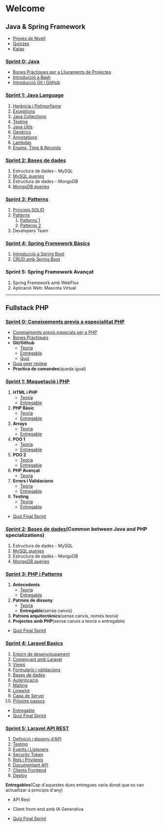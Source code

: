 # Welcome

## Java & Spring Framework
- [Proves de Nivell](https://github.com/IT-Academy-Back/Level-Tests)
- [Quizzes](https://github.com/IT-Academy-Back/java-sprint-technical-quizzes)
- [Katas](https://github.com/IT-Academy-Back/katas-java)

### [Sprint 0: Java](https://github.com/IT-Academy-Back/S0-Java)

- [Bones Pràctiques per a Lliuraments de Projectes](https://github.com/IT-Academy-Back/S0-Java/blob/main/01-entregas/entregas.md)
- [Introducció a Bash](https://github.com/IT-Academy-Back/S0-Java/blob/main/03-terminal/terminal.md)
- [Introducció Git i GitHub](https://github.com/IT-Academy-Back/S0-Java/blob/main/02-git/git.md)

### [Sprint 1: Java Language](https://github.com/IT-Academy-Back/S1-Java-Basics) 

1. [Herència i Polimorfisme](https://github.com/IT-Academy-Back/S1-Java-Basics/blob/main/01-Herencia_Polimorfisme/Herencia%20Polimorfisme.md)
2. [Exceptions](https://github.com/IT-Academy-Back/S1-Java-Basics/blob/main/02-Excepcions/Excepcions.md)
3. [Java Collections](https://github.com/IT-Academy-Back/S1-Java-Basics/blob/main/03-Java_Collections/Java-Collections.md)
4. [Testing](https://github.com/IT-Academy-Back/S1-Java-Basics/blob/main/04-Testing/Testing.md)
5. [Java Utils](https://github.com/IT-Academy-Back/S1-Java-Basics/blob/main/05-Java_Utils/Java_Utils.md)
6. [Genèrics](https://github.com/IT-Academy-Back/S1-Java-Basics/blob/main/06-Generics/Generics.md)
7. [Annotations](https://github.com/IT-Academy-Back/S1-Java-Basics/blob/main/07-Annotations/Annotations.md)
8. [Lambdas](https://github.com/IT-Academy-Back/S1-Java-Basics/blob/main/08-Streams_Lambdas/Lambdas.md)
9. [Enums, Time & Records](https://github.com/IT-Academy-Back/S1-Java-Basics/blob/main/09-enums/enums.md)

### [Sprint 2: Bases de dades](https://github.com/IT-Academy-Back/S2-Databases_Java)

1. Estructura de dades - MySQL
2. [MySQL queries](https://github.com/IT-Academy-Back/S2-Databases_Java/blob/main/2-SQL_Queries/Tasca%20S2.02.%20MySQL%20queries.md)
3. Estructura de dades - MongoDB
4. [MongoDB queries](https://github.com/IT-Academy-Back/S2-Databases_Java/blob/main/4-MongoDB_Queries/Tasca%20S2.4.%20MongoDB%20queries.md)

### [Sprint 3: Patterns](https://github.com/IT-Academy-Back/S3-Patterns_Java/tree/main)
1. [Principis SOLID](https://github.com/IT-Academy-Back/S3-Patterns_Java/tree/main/1-%20SOLID)
2. [Patterns](https://github.com/IT-Academy-Back/S3-Patterns_Java/tree/main/2-Patterns)
	1. [Patterns 1](https://github.com/IT-Academy-Back/S3-Patterns_Java/blob/main/2-Patterns/Tasca-1/README.md)
	2. [Patterns 2](https://github.com/IT-Academy-Back/S3-Patterns_Java/blob/main/2-Patterns/Tasca-2/README.md)
3. Developers Team

### [Sprint 4: Spring Framework Bàsics](https://github.com/IT-Academy-Back/S4-Spring)
1. [Introducció a Spring Boot](https://github.com/IT-Academy-Back/S4-Spring/blob/main/1-Spring_Intro/S4-01-Intro_Spring_Boot.md)
2. [CRUD amb Spring Boot](https://github.com/IT-Academy-Back/S4-Spring/blob/main/2-Spring_CRUD/S4-02-Api_Rest_amb%20Spring_boot.md)

### Sprint 5: Spring Framework Avançat
1. Spring Framework amb WebFlux
2. Aplicació Web: Mascota Virtual


---


## Fullstack PHP

### [Sprint 0: Coneixements previs a especialitat PHP](https://github.com/IT-Academy-Back/S0-Previs-PHP)

- [Coneixements previs especials per a PHP](https://github.com/IT-Academy-Back/S0-Previs-PHP/blob/main/MaterialDocent/ConeixementsPrevis.md)
- [Bones Pràctiques](https://github.com/IT-Academy-BCN/ita-sprint0/blob/main/instruccions_alumnes/bones_practiques.md)
- **Git/Github**
    - [Teoria](https://github.com/IT-Academy-BCN/ita-sprint0/blob/main/git/possible-material-docent.md)
    - [Entregable](https://github.com/IT-Academy-BCN/ita-sprint0/blob/main/git/entregable.md)
    - [Quiz](https://github.com/IT-Academy-BCN/ita-sprint0/blob/main/git/questionari.md)
- [Guia peer review](https://github.com/IT-Academy-BCN/ita-sprint0/blob/main/instruccions_alumnes/code_review_p2p.md)
- **Practica de comandes**(queda igual)

### [Sprint 1: Maquetació i PHP](https://github.com/IT-Academy-Back/S1-Maquetacio-PHP)

1. **HTML i PHP**
   - [Teoria](https://github.com/IT-Academy-Back/S1-Maquetacio-PHP/blob/main/MaterialDocent/Tema1Html%26CSS.md)
   - [Entregable](https://github.com/IT-Academy-Back/S1-Maquetacio-PHP/blob/main/Entregables/S1.01.%20HTML%20i%20CSS.md)
2. **PHP Bàsic**
   - [Teoria](https://github.com/IT-Academy-Back/S1-Maquetacio-PHP/blob/main/MaterialDocent/Tema2PHPBasic.md)
   - [Entregable](https://github.com/IT-Academy-Back/S1-Maquetacio-PHP/blob/main/Entregables/S1.02%20PHP%20Basics.md)
3. **Arrays**
   - [Teoria](https://github.com/IT-Academy-Back/S1-Maquetacio-PHP/blob/main/Entregables/S1.03.%20Arrays.md)
   - [Entregable](https://github.com/IT-Academy-Back/S1-Maquetacio-PHP/blob/main/Entregables/S1.03.%20Arrays.md)
4. **POO 1**
   - [Teoria](https://github.com/IT-Academy-Back/S1-Maquetacio-PHP/blob/main/MaterialDocent/Tema4.POO1.md)
   - [Entregable](https://github.com/IT-Academy-Back/S1-Maquetacio-PHP/blob/main/Entregables/S1.04.%20POO1.md)
5. **POO 2**
   - [Teoria](https://github.com/IT-Academy-Back/S1-Maquetacio-PHP/blob/main/MaterialDocent/Tema5.POO2.md)
   - [Entregable](https://github.com/IT-Academy-Back/S1-Maquetacio-PHP/blob/main/Entregables/S1.05.%20POO2.md)
6. **PHP Avançat**
   - [Teoria](https://github.com/IT-Academy-Back/S1-Maquetacio-PHP/blob/main/MaterialDocent/Tema6.PHPAdvanced.md) 
7. **Errors i Validacions**
   - [Teoria](https://github.com/IT-Academy-Back/S1-Maquetacio-PHP/blob/main/MaterialDocent/Tema7.ErrorsiValidacions.md)
   - [Entregable](https://github.com/IT-Academy-Back/S1-Maquetacio-PHP/blob/main/Entregables/S1.07%20ErrorsiValidacions.md)
8. **Testing**
   - [Teoria](https://github.com/IT-Academy-Back/S1-Maquetacio-PHP/blob/main/MaterialDocent/Tema8.Testing.md)
   - [Entregable](https://github.com/IT-Academy-Back/S1-Maquetacio-PHP/blob/main/Entregables/S1.08%20Test.md)

- [Quiz Final Sprint](https://github.com/IT-Academy-Back/S1-Maquetacio-PHP/blob/main/QuizFinalSprint1.md)

### [Sprint 2: Bases de dades](https://github.com/IT-Academy-Back/S2-Databases_Java)(Common between Java and PHP specializations)

1. Estructura de dades - MySQL
2. [MySQL queries](https://github.com/IT-Academy-Back/S2-Databases_Java/blob/main/2-SQL_Queries/Tasca%20S2.02.%20MySQL%20queries.md)
3. Estructura de dades - MongoDB
4. [MongoDB queries](https://github.com/IT-Academy-Back/S2-Databases_Java/blob/main/4-MongoDB_Queries/Tasca%20S2.4.%20MongoDB%20queries.md)


### [Sprint 3: PHP i Patterns](https://github.com/IT-Academy-Back/S3-PHP-Patterns)

1. **Antecedents**
   - [Teoria](https://github.com/IT-Academy-Back/S3-PHP-Patterns/blob/main/MaterialDocent/Tema1Antecedents.md)
   - [Entregable](https://github.com/IT-Academy-Back/S3-PHP-Patterns/blob/main/Entregables/S1.01%20SOLID.md)
2. **Patrons de disseny**
   - [Teoria](https://github.com/IT-Academy-Back/S3-PHP-Patterns/blob/main/MaterialDocent/Tema2PatronsDisseny.md)
   - **Entregable**(sense canvis)
3. **Patrons arquitectònics**(sense canvis, només teoria)
4. **Projectes amb PHP**(sense canvis a teoria o entregable)

- [Quiz Final Sprint](https://github.com/IT-Academy-Back/S3-PHP-Patterns/blob/main/QuizFinalSprint3.md)
   
### [Sprint 4: Laravel Basics](https://github.com/IT-Academy-Back/S4-Laravel-Basics/tree/main)

1. [Entorn de desenvolupament](https://github.com/IT-Academy-Back/S4-Laravel-Basics/blob/main/MaterialDocent/Tema1EntornDeDesenvolupament.md)
2. [Començant amb Laravel](https://github.com/IT-Academy-Back/S4-Laravel-Basics/blob/main/MaterialDocent/Tema2Comen%C3%A7antAmbLaravel.md)
3. [Views](https://github.com/IT-Academy-Back/S4-Laravel-Basics/blob/main/MaterialDocent/Tema3View.md)
4. [Formularis i validacions](https://github.com/IT-Academy-Back/S4-Laravel-Basics/blob/main/MaterialDocent/Tema4FormularisiValidacions.md)
5. [Bases de dades](https://github.com/IT-Academy-Back/S4-Laravel-Basics/blob/main/MaterialDocent/Tema5BasesDeDades.md)
6. [Autenticació](https://github.com/IT-Academy-Back/S4-Laravel-Basics/blob/main/MaterialDocent/Tema6AutenticacioLaravel.md)
7. [Mailing](https://github.com/IT-Academy-Back/S4-Laravel-Basics/blob/main/MaterialDocent/Tema7.Emails.md)
8. [Livewire](https://github.com/IT-Academy-Back/S4-Laravel-Basics/blob/main/MaterialDocent/Tema8Livewire.md)
9. [Capa de Servei](https://github.com/IT-Academy-Back/S4-Laravel-Basics/blob/main/MaterialDocent/Tema9CapaDeServei.md)
10. [Pròxims passos](https://github.com/IT-Academy-Back/S4-Laravel-Basics/blob/main/MaterialDocent/Tema10ProximsPassos.md)

- [Entregable](https://github.com/IT-Academy-Back/S4-Laravel-Basics/blob/main/Entregables/S4.01%20Laravel%20MVC.md)
- [Quiz Final Sprint](https://github.com/IT-Academy-Back/S4-Laravel-Basics/blob/main/preguntesQuizFinal.md)

### [Sprint 5: Laravel API REST](https://github.com/IT-Academy-Back/S5-Laravel-API-REST/tree/main)

1. [Definició i disseny d'API](https://github.com/IT-Academy-Back/S5-Laravel-API-REST/blob/main/MaterialDocent/Tema1Definici%C3%B3DissenyAPIREST.md)
2. [Testing](https://github.com/IT-Academy-Back/S5-Laravel-API-REST/blob/main/MaterialDocent/Tema2.Testing.md)
3. [Events i Listeners](https://github.com/IT-Academy-Back/S5-Laravel-API-REST/blob/main/MaterialDocent/Tema3EventsListeners.md)
4. [Security Token](https://github.com/IT-Academy-Back/S5-Laravel-API-REST/blob/main/MaterialDocent/Tema4SecurityToken.md)
5. [Rols i Privilegis](https://github.com/IT-Academy-Back/S5-Laravel-API-REST/blob/main/MaterialDocent/Tema5RolsPrivilegis.md)
6. [Documentant API](https://github.com/IT-Academy-Back/S5-Laravel-API-REST/blob/main/MaterialDocent/Tema6.DocumentantUnaAPI.md)
7. [Clients Frontend](https://github.com/IT-Academy-Back/S5-Laravel-API-REST/blob/main/MaterialDocent/Tema7ClientsFrontend.md)
8. [Deploy](https://github.com/IT-Academy-Back/S5-Laravel-API-REST/blob/main/MaterialDocent/Tema8Deploy.md)

**Entregables**(Cap d'aquestes dues entregues varia donat que es van actualitzar a principis d'any)
- API Rest
- Client front-end amb IA Generativa

- [Quiz Final Sprint](https://github.com/IT-Academy-Back/S5-Laravel-API-REST/blob/main/preguntesQuizFinal.md)
    
  
   

   
   
 
  

